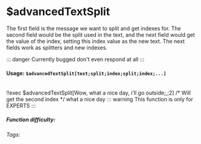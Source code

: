 # $advancedTextSplit
The first field is the message we want to split and get indexes for. The second
field would be the split used in the text, and the next field would get the value of the index, setting this index value as the new text. The next
fields work as splitters and new indexes.

::: danger Currently bugged
don't even respond at all
:::

#### Usage: `$advancedTextSplit[text;split;index;split;index;...]`
<br/>
<discord-messages>
	<discord-message :bot="false" role-color="#ffcc9a" author="Member">
		!!exec $advancedTextSplit[Wow, what a nice day, i'll go outside;,;2] /* Will get the second index */
	</discord-message>
	<discord-message :bot="true" role-color="#0099ff" author="Custom Command" avatar="https://media.discordapp.net/avatars/725721249652670555/781224f90c3b841ba5b40678e032f74a.webp">
		what a nice day
	</discord-message>
</discord-messages>
::: warning This function is only for EXPERTS
:::

##### Function difficulty: <Badge type="danger" text="Difficult" vertical="middle" /> 
###### Tags: <Badge type="tip" text="advanced" vertical="middle" /> <Badge type="tip" text="textsplit" vertical="middle" />